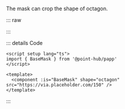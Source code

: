 The mask can crop the shape of octagon.

::: raw

<ClientOnly>
  <MaskOctagon />
</ClientOnly>

:::

::: details Code

```vue
<script setup lang="ts">
import { BaseMask } from '@point-hub/papp'
</script>

<template>
  <component :is="BaseMask" shape="octagon" src="https://via.placeholder.com/150" />
</template>
```

:::
